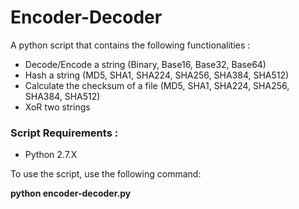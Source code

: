 # Encoder-Decoder
A python script that contains the following functionalities :

* Decode/Encode a string (Binary, Base16, Base32, Base64)
* Hash a string (MD5, SHA1, SHA224, SHA256, SHA384, SHA512)
* Calculate the checksum of a file (MD5, SHA1, SHA224, SHA256, SHA384, SHA512)
* XoR two strings

### Script Requirements :
* Python 2.7.X

To use the script, use the following command:

**python encoder-decoder.py**
